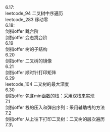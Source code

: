 6.17: \
    leetcode_94  二叉树中序遍历       
    leetcode_283 移动零\
6.18:\
    剑指offer 跳台阶\
    剑指offer 变态跳台阶\
6.19\
    剑指offer 树的子结构\
6.20\
    剑指offer 二叉树的镜像\
6.21\
    剑指offer 顺时针打印矩阵\
6.29\
    leetcode_104 二叉树的最大深度\
6.30\
    剑指offer 包含min函数的栈：采用双栈来实现\
7.1\
    剑指offer 栈的压入和弹出序列：采用辅助栈的方法\
7.2\
    剑指offer 从上往下打印二叉树：二叉树的层次遍历\
7.3\